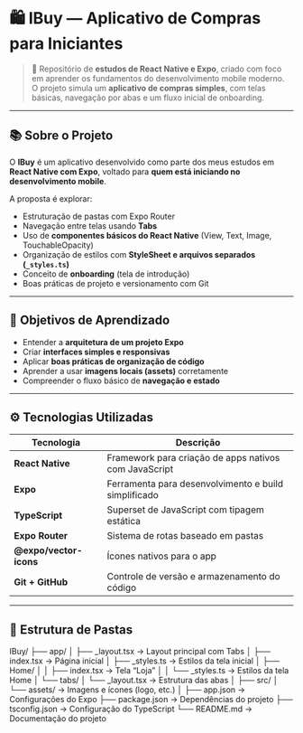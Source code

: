 # 🛍️ IBuy — Aplicativo de Compras para Iniciantes  

> 📱 Repositório de **estudos de React Native e Expo**, criado com foco em aprender os fundamentos do desenvolvimento mobile moderno.  
> O projeto simula um **aplicativo de compras simples**, com telas básicas, navegação por abas e um fluxo inicial de onboarding.

---

## 📚 Sobre o Projeto

O **IBuy** é um aplicativo desenvolvido como parte dos meus estudos em **React Native com Expo**, voltado para **quem está iniciando no desenvolvimento mobile**.

A proposta é explorar:

- Estruturação de pastas com Expo Router  
- Navegação entre telas usando **Tabs**  
- Uso de **componentes básicos do React Native** (View, Text, Image, TouchableOpacity)  
- Organização de estilos com **StyleSheet e arquivos separados (`_styles.ts`)**  
- Conceito de **onboarding** (tela de introdução)  
- Boas práticas de projeto e versionamento com Git  

---

## 🧠 Objetivos de Aprendizado

- Entender a **arquitetura de um projeto Expo**
- Criar **interfaces simples e responsivas**
- Aplicar **boas práticas de organização de código**
- Aprender a usar **imagens locais (assets)** corretamente
- Compreender o fluxo básico de **navegação e estado**

---

## ⚙️ Tecnologias Utilizadas

| Tecnologia | Descrição |
|-------------|------------|
| **React Native** | Framework para criação de apps nativos com JavaScript |
| **Expo** | Ferramenta para desenvolvimento e build simplificado |
| **TypeScript** | Superset de JavaScript com tipagem estática |
| **Expo Router** | Sistema de rotas baseado em pastas |
| **@expo/vector-icons** | Ícones nativos para o app |
| **Git + GitHub** | Controle de versão e armazenamento do código |

---

## 🧩 Estrutura de Pastas
IBuy/
├── app/
│   ├── _layout.tsx        → Layout principal com Tabs
│   ├── index.tsx          → Página inicial
│   ├── _styles.ts         → Estilos da tela inicial
│   ├── Home/
│   │   ├── index.tsx      → Tela “Loja”
│   │   └── _styles.ts     → Estilos da tela Home
│   └── tabs/
│       └── _layout.tsx    → Estrutura das abas
│
├── src/
│   └── assets/            → Imagens e ícones (logo, etc.)
│
├── app.json               → Configurações do Expo
├── package.json           → Dependências do projeto
├── tsconfig.json          → Configuração do TypeScript
└── README.md              → Documentação do projeto

